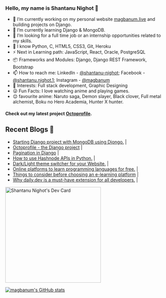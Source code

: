 ### Hello, my name is Shantanu Nighot 👋

- 🔭 I’m currently working on my personal website [magbanum.live](https://magbanum.live/) and building projects on Django.
- 🌱 I’m currently learning Django & MongoDB.
- 👯 I’m looking for a full time job or an internship opportunities related to my skills.
- 💬 I know Python, C, HTML5, CSS3, Git, Heroku
- ⚡ Next in Learning path: JavaScript, React, Oracle, PostgreSQL
- 📦 Frameworks and Modules: Django, Django REST Framework, Bootstrap
- 📫 How to reach me: LinkedIn - [@shantanu-nighot](https://www.linkedin.com/in/shantanu-nighot/); Facebook - [@shantanu.nighot.1](https://www.facebook.com/shantanu.nighot.1/); Instagram - [@magbanum](https://www.instagram.com/magbanum/)
- 👀 Interests: Full stack development, Graphic Designing
- 😜 Fun Facts: I love watching anime and playing games.
- 😌 favourite anime: Naruto saga, Demon slayer, Black clover, Full metal alchemist, Boku no Hero Academia, Hunter X hunter.

#### Check out my latest project [Octoprofile](https://octoprofile.herokuapp.com/).

## Recent Blogs 📝
- [Starting Django project with MongoDB using Djongo.](https://magbanum.tech/starting-django-project-with-mongodb-using-djongo) | 
- [Octoprofile - the Django project](https://magbanum.tech/octoprofile-the-django-project) |
- [Pagination in Django](https://magbanum.tech/pagination-in-django) |
- [How to use Hashnode APIs in Python.](https://magbanum.tech/how-to-use-hashnode-apis-in-python) |
- [Dark/Light theme switcher for your Website.](https://magbanum.tech/darklight-theme-switcher-for-your-website) |
- [Online platforms to learn programming languages for free.](https://magbanum.tech/online-platforms-to-learn-programming-languages-for-free) |
- [Things to consider before choosing an e-learning platform](https://magbanum.tech/things-to-consider-before-choosing-an-e-learning-platform) |
- [Why daily.dev is a must-have extension for all developers.](https://magbanum.tech/why-dailydev-is-a-must-have-extension-for-all-developers) | 

<a href="https://app.daily.dev/magbanum"><img src="https://api.daily.dev/devcards/c9fc8d30a9f04375bb3e6da8b0d78419.png?r=swo" width="300" alt="Shantanu Nighot's Dev Card"/></a>   

[![magbanum's GitHub stats](https://github-readme-stats.vercel.app/api?username=magbanum)](https://github.com/magbanum/)
              
